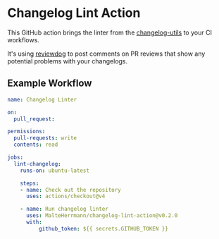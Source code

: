 # Changelog Lint Action

This GitHub action brings the linter from the [changelog-utils](https://github.com/MalteHerrmann/changelog-utils)
to your CI workflows.

It's using [reviewdog](https://github.com/reviewdog/reviewdog) to post comments on PR reviews that show any potential
problems with your changelogs.

## Example Workflow

```yaml
name: Changelog Linter

on:
  pull_request:

permissions:
  pull-requests: write
  contents: read

jobs:
  lint-changelog:
    runs-on: ubuntu-latest

    steps:
    - name: Check out the repository
      uses: actions/checkout@v4

    - name: Run changelog linter
      uses: MalteHerrmann/changelog-lint-action@v0.2.0
      with:
          github_token: ${{ secrets.GITHUB_TOKEN }}
```

